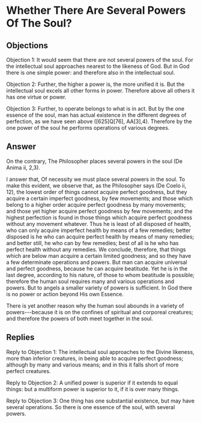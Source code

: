 # Whether There Are Several Powers Of The Soul?

## Objections

Objection 1: It would seem that there are not several powers of the soul. For the intellectual soul approaches nearest to the likeness of God. But in God there is one simple power: and therefore also in the intellectual soul.

Objection 2: Further, the higher a power is, the more unified it is. But the intellectual soul excels all other forms in power. Therefore above all others it has one virtue or power.

Objection 3: Further, to operate belongs to what is in act. But by the one essence of the soul, man has actual existence in the different degrees of perfection, as we have seen above ([625]Q[76], AA[3],4). Therefore by the one power of the soul he performs operations of various degrees.

## Answer

On the contrary, The Philosopher places several powers in the soul (De Anima ii, 2,3).

I answer that, Of necessity we must place several powers in the soul. To make this evident, we observe that, as the Philosopher says (De Coelo ii, 12), the lowest order of things cannot acquire perfect goodness, but they acquire a certain imperfect goodness, by few movements; and those which belong to a higher order acquire perfect goodness by many movements; and those yet higher acquire perfect goodness by few movements; and the highest perfection is found in those things which acquire perfect goodness without any movement whatever. Thus he is least of all disposed of health, who can only acquire imperfect health by means of a few remedies; better disposed is he who can acquire perfect health by means of many remedies; and better still, he who can by few remedies; best of all is he who has perfect health without any remedies. We conclude, therefore, that things which are below man acquire a certain limited goodness; and so they have a few determinate operations and powers. But man can acquire universal and perfect goodness, because he can acquire beatitude. Yet he is in the last degree, according to his nature, of those to whom beatitude is possible; therefore the human soul requires many and various operations and powers. But to angels a smaller variety of powers is sufficient. In God there is no power or action beyond His own Essence.

There is yet another reason why the human soul abounds in a variety of powers---because it is on the confines of spiritual and corporeal creatures; and therefore the powers of both meet together in the soul.

## Replies

Reply to Objection 1: The intellectual soul approaches to the Divine likeness, more than inferior creatures, in being able to acquire perfect goodness; although by many and various means; and in this it falls short of more perfect creatures.

Reply to Objection 2: A unified power is superior if it extends to equal things: but a multiform power is superior to it, if it is over many things.

Reply to Objection 3: One thing has one substantial existence, but may have several operations. So there is one essence of the soul, with several powers.